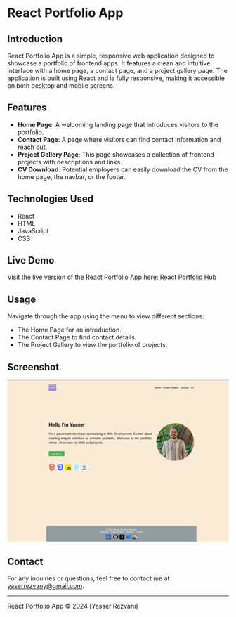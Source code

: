 # React Portfolio App

## Introduction
React Portfolio App is a simple, responsive web application designed to showcase a portfolio of frontend apps. It features a clean and intuitive interface with a home page, a contact page, and a project gallery page. The application is built using React and is fully responsive, making it accessible on both desktop and mobile screens.

## Features
- **Home Page**: A welcoming landing page that introduces visitors to the portfolio.
- **Contact Page**: A page where visitors can find contact information and reach out.
- **Project Gallery Page**: This page showcases a collection of frontend projects with descriptions and links.
- **CV Download**: Potential employers can easily download the CV from the home page, the navbar, or the footer.

## Technologies Used
- React
- HTML
- JavaScript
- CSS

## Live Demo
Visit the live version of the React Portfolio App here: [React Portfolio Hub](https://yrezvani.github.io/react-portfolio-hub/)

## Usage
Navigate through the app using the menu to view different sections:
- The Home Page for an introduction.
- The Contact Page to find contact details.
- The Project Gallery to view the portfolio of projects.

## Screenshot
![React Portfolio App Screenshot](./src/assets/images/screenshot.png)

## Contact
For any inquiries or questions, feel free to contact me at [yaserrezvany@gmail.com](mailto:yaserrezvany@gmail.com).

---

React Portfolio App © 2024 [Yasser Rezvani]
